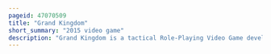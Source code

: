```yaml
---
pageid: 47070509
title: "Grand Kingdom"
short_summary: "2015 video game"
description: "Grand Kingdom is a tactical Role-Playing Video Game developed by monochrome Corporation for the Playstation 4 and Playstation Vita. It was published by Spike Chunsoft in Japan in 2015, and Nis America in the West in 2016. The Player engages in turn-based Combat while navigating Paths on similar Maps as a Board Game following a mercenary Group in the Employ of different Nations formed in the Wake of a collapsed Empire. Online competitive synchronous Multiplayer where chosen Teams of Characters fight for a chosen Nation was originally featured but this ended as Servers were shut down in the West by 2019 and in Japan by 2022."
---
```

